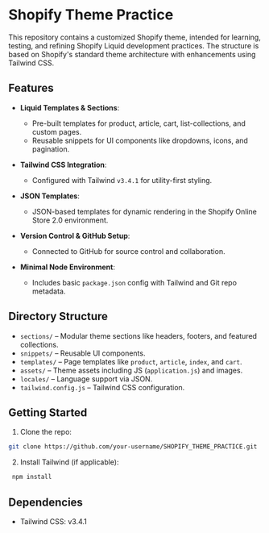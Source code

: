 # Shopify Theme Practice

This repository contains a customized Shopify theme, intended for learning, testing, and refining Shopify Liquid development practices. The structure is based on Shopify's standard theme architecture with enhancements using Tailwind CSS.

## Features

- **Liquid Templates & Sections**:

  - Pre-built templates for product, article, cart, list-collections, and custom pages.
  - Reusable snippets for UI components like dropdowns, icons, and pagination.

- **Tailwind CSS Integration**:

  - Configured with Tailwind `v3.4.1` for utility-first styling.

- **JSON Templates**:

  - JSON-based templates for dynamic rendering in the Shopify Online Store 2.0 environment.

- **Version Control & GitHub Setup**:

  - Connected to GitHub for source control and collaboration.

- **Minimal Node Environment**:
  - Includes basic `package.json` config with Tailwind and Git repo metadata.

## Directory Structure

- `sections/` – Modular theme sections like headers, footers, and featured collections.
- `snippets/` – Reusable UI components.
- `templates/` – Page templates like `product`, `article`, `index`, and `cart`.
- `assets/` – Theme assets including JS (`application.js`) and images.
- `locales/` – Language support via JSON.
- `tailwind.config.js` – Tailwind CSS configuration.

## Getting Started

1. Clone the repo:

```bash
git clone https://github.com/your-username/SHOPIFY_THEME_PRACTICE.git
```

2. Install Tailwind (if applicable):

```bash
 npm install
```

## Dependencies

- Tailwind CSS: v3.4.1
